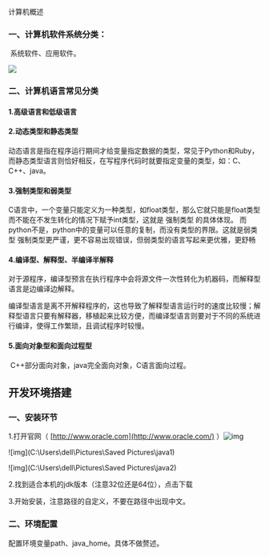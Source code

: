 <!--java语言以前学习过，有点基础，这次开篇笔记，简略记录学习过程。-->
<!--2019.10.26-->

计算机概述

### 一、计算机软件系统分类：
​	系统软件、应用软件。

![](./assets/xitong.png)



### 二、计算机语言常见分类

#### 1.高级语言和低级语言

#### 2.动态类型和静态类型

​	动态语言是指在程序运行期间才给变量指定数据的类型，常见于Python和Ruby，而静态类型语言则恰好相反，在写程序代码时就要指定变量的类型，如：C、C++、java。	

#### 3.强制类型和弱类型

​	C语言中，一个变量只能定义为一种类型，如float类型，那么它就只能是float类型而不能在不发生转化的情况下赋予int类型，这就是 强制类型 的具体体现。 而python不是，python中的变量可以任意的复制，而没有类型的界限。这就是弱类型 强制类型更严谨，更不容易出现错误，但弱类型的语言写起来更优雅，更舒畅 

#### 4.编译型、解释型、半编译半解释

​	对于源程序，编译型预言在执行程序中会将源文件一次性转化为机器码，而解释型语言是边编译边解释。

​	编译型语言是离不开解释程序的，这也导致了解释型语言运行时的速度比较慢；解释型语言只要有解释器，移植起来比较方便，而编译型语言则要对于不同的系统进行编译，使得工作繁琐，且调试程序时较慢。

#### 5.面向对象型和面向过程型

​	C++部分面向对象，java完全面向对象，C语言面向过程。



## 开发环境搭建

### 一、安装环节

1.打开官网（ [http://www.oracle.com](http://www.oracle.com/) ）![img](./assets/oracle)



![img](C:\Users\dell\Pictures\Saved Pictures\java1)

![img](C:\Users\dell\Pictures\Saved Pictures\java2)

2.找到适合本机的jdk版本（注意32位还是64位），点击下载

3.开始安装，注意路径的自定义，不要在路径中出现中文。

### 二、环境配置

配置环境变量path、java_home。具体不做赘述。

